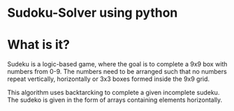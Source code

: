 # Sudoku-Solver using python

# What is it?
Sudeku is a logic-based game, where the goal is to complete a 9x9 box with numbers from 0-9. The numbers need to be arranged such that no numbers repeat vertically, horizontally or 3x3 boxes formed inside the 9x9 grid. 

This algorithm uses backtarcking to complete a given incomplete sudeku. The sudeko is given in the form of arrays containing elements horizontally.
